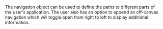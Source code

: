 The navigation object can be used to define the paths to different parts of the user's application. The user also has an option to append an off-canvas navigation which will toggle open from right to left to display additional information.